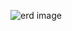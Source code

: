 ![erd image](https://user-images.githubusercontent.com/104596844/188909596-b6453aa9-95ff-4d86-be80-b555707946d8.png)
